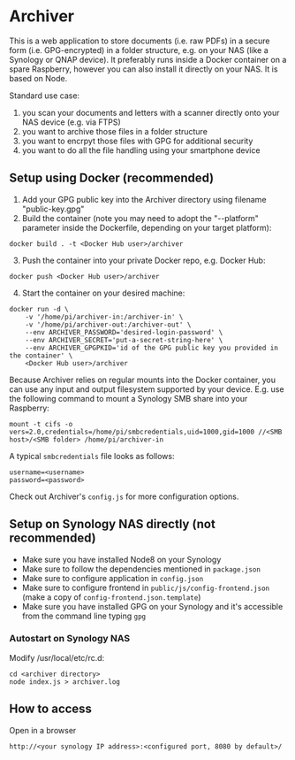 # Archiver
This is a web application to store documents (i.e. raw PDFs) in a secure form (i.e. GPG-encrypted) in a folder structure, e.g. on your NAS (like a Synology or QNAP device). It preferably runs inside a Docker container on a spare Raspberry, however you can also install it directly on your NAS. It is based on Node.

Standard use case:
1. you scan your documents and letters with a scanner directly onto your NAS device (e.g. via FTPS)
2. you want to archive those files in a folder structure
3. you want to encrpyt those files with GPG for additional security
4. you want to do all the file handling using your smartphone device

## Setup using Docker (recommended)
1. Add your GPG public key into the Archiver directory using filename "public-key.gpg"
2. Build the container (note you may need to adopt the "--platform" parameter inside the Dockerfile, depending on your target platform): 
```
docker build . -t <Docker Hub user>/archiver
```
3. Push the container into your private Docker repo, e.g. Docker Hub:
```
docker push <Docker Hub user>/archiver
```
4. Start the container on your desired machine:
```
docker run -d \
	-v '/home/pi/archiver-in:/archiver-in' \
	-v '/home/pi/archiver-out:/archiver-out' \
	--env ARCHIVER_PASSWORD='desired-login-password' \
	--env ARCHIVER_SECRET='put-a-secret-string-here' \
	--env ARCHIVER_GPGPKID='id of the GPG public key you provided in the container' \
	<Docker Hub user>/archiver
```

Because Archiver relies on regular mounts into the Docker container, you can use any input and output filesystem supported by your device. E.g. use the following command to mount a Synology SMB share into your Raspberry:
```
mount -t cifs -o vers=2.0,credentials=/home/pi/smbcredentials,uid=1000,gid=1000 //<SMB host>/<SMB folder> /home/pi/archiver-in
```

A typical ``smbcredentials`` file looks as follows:
```
username=<username>
password=<password>
```

Check out Archiver's ``config.js`` for more configuration options.

## Setup on Synology NAS directly (not recommended)
* Make sure you have installed Node8 on your Synology
* Make sure to follow the dependencies mentioned in ``package.json``
* Make sure to configure application in ``config.json``
* Make sure to configure frontend in ``public/js/config-frontend.json`` (make a copy of ``config-frontend.json.template``)
* Make sure you have installed GPG on your Synology and it's accessible from the command line typing ``gpg``

### Autostart on Synology NAS
Modify /usr/local/etc/rc.d:
```
cd <archiver directory>
node index.js > archiver.log
```

## How to access
Open in a browser
```
http://<your synology IP address>:<configured port, 8080 by default>/
```